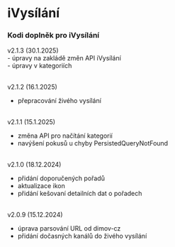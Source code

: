 <h1>iVysílání</h1>
<p>
<h3>Kodi doplněk pro iVysílání</h3>
<p>
v2.1.3 (30.1.2025)<br>
- úpravy na zakládě změn API iVysílání<br>
- úpravy v kategoriích<br><br>

v2.1.2 (16.1.2025)<br>
- přepracování živého vysílání<br><br>

v2.1.1 (15.1.2025)<br>
- změna API pro načítání kategorií<br>
- navýšení pokusů u chyby PersistedQueryNotFound<br><br>

v2.1.0 (18.12.2024)<br>
- přidání doporučených pořadů<br>
- aktualizace ikon<br>
- přidání kešovaní detailních dat o pořadech<br><br>

v2.0.9 (15.12.2024)<br>
- úprava parsování URL od dimov-cz<br>
- přidání dočasných kanálů do živého vysílání<br><br>
</p>
